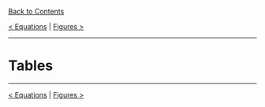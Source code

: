 [Back to Contents](../README.md)

[< Equations](Equations.md) | [Figures >](Figures.md)

---

# Tables #

---

[< Equations](Equations.md) | [Figures >](Figures.md)
